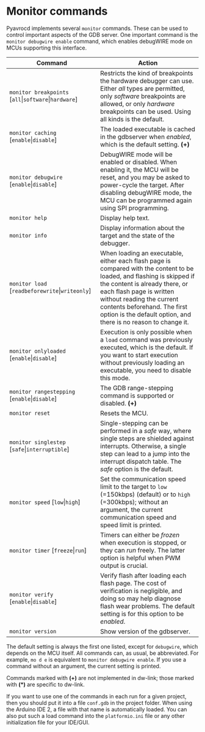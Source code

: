 # Monitor commands

Pyavrocd implements several `monitor` commands. These can be used to control important aspects of the GDB server. One important command is the `monitor debugwire enable` command, which enables debugWIRE mode on MCUs supporting this interface.

| Command                                               | Action                                                       |
| ----------------------------------------------------- | ------------------------------------------------------------ |
| `monitor breakpoints` [`all`\|`software`\|`hardware`] | Restricts the kind of breakpoints the hardware debugger can use. Either *all* types are permitted, only *software* breakpoints are allowed, or only *hardware* breakpoints can be used. Using all kinds is the default. |
| `monitor caching` [`enable`\|`disable`]               | The loaded executable is cached in the gdbserver when *enabled*, which is the default setting. **(+)** |
| `monitor debugwire` [`enable`\|`disable`]             | DebugWIRE mode will be enabled or disabled. When enabling it, the MCU will be reset, and you may be asked to power-cycle the target. After disabling debugWIRE mode, the MCU can be programmed again using SPI programming. |
| `monitor help`                                        | Display help text.                                           |
| `monitor info`                                        | Display information about the target and the state of the debugger. |
| `monitor load` [`readbeforewrite`\|`writeonly`]       | When loading an executable, either each flash page is compared with the content to be loaded, and flashing is skipped if the content is already there, or each flash page is written without reading the current contents beforehand. The first option is the default option, and there is no reason to change it. |
| `monitor onlyloaded` [`enable`\|`disable`]            | Execution is only possible when a `load` command was previously executed, which is the default. If you want to start execution without previously loading an executable, you need to disable this mode. |
| `monitor rangestepping `[`enable`\|`disable`]         | The GDB range-stepping command is supported or disabled. **(+)** |
| `monitor reset`                                       | Resets the MCU.                                              |
| `monitor singlestep` [`safe`\|`interruptible`]        | Single-stepping can be performed in a *safe* way, where single steps are shielded against interrupts. Otherwise, a single step can lead to a jump into the interrupt dispatch table. The *safe* option is the default. |
| `monitor speed` [`low`\|`high`]                       | Set the communication speed limit to the target to `low` (=150kbps) (default) or to `high` (=300kbps); without an argument, the current communication speed and speed limit is printed. |
| `monitor timer` [`freeze`\|`run`]                     | Timers can either be *frozen* when execution is stopped, or they can *run* freely. The latter option is helpful when PWM output is crucial. |
| `monitor verify` [`enable`\|`disable`]                | Verify flash after loading each flash page. The cost of verification is negligible, and doing so may help diagnose flash wear problems. The default setting is for this option to be *enabled*. |
| `monitor version`                                     | Show version of the gdbserver.                               |

The default setting is always the first one listed, except for `debugwire`, which depends on the MCU itself. All commands can, as usual, be abbreviated. For example, `mo d e` is equivalent to `monitor debugwire enable`. If you use a command without an argument, the current setting is printed.

Commands marked with **(+)** are not implemented in dw-link; those marked with **(*)** are specific to dw-link.

If you want to use one of the commands in each run for a given project, then you should put it into a file `conf.gdb` in the project folder. When using the Arduino IDE 2, a file with that name is automatically loaded. You can also put such a load command into the `platformio.ini`  file or any other initialization file for your IDE/GUI.


